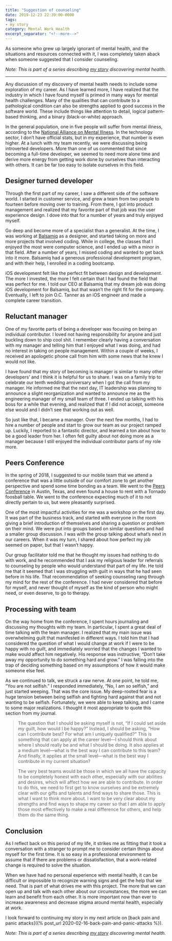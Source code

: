 ```yaml
---
title: "Suggestion of counseling"
date: 2019-12-23 22:39:00-0000
tags:
- my story
category: Mental Work Health
excerpt_separator: "<!--more-->"
---
```


As someone who grew up largely ignorant of mental health, and the situations and resources connected with it, I was completely taken aback when someone suggested that I consider counseling.

<!--more-->

_Note: This is part of a series describing [my story](https://mentalworkhealth.org/2019/11/09/my-story.html) discovering mental health._

***

Any discussion of my discovery of mental health needs to include some exploration of my career. As I have learned more, I have realized that the industry in which I have found myself is primed in many ways for mental health challenges. Many of the qualities that can contribute to a pathological condition can also be strengths applied to good success in the software world. These include things like attention to detail, logical pattern-based thinking, and a binary (black-or-white) approach.

In the general population, one in five people will suffer from mental illness, according to the [National Alliance on Mental Illness](https://www.nami.org/mhstats). In the technology sector, I don’t have official stats, but in my experience, that number is even higher. At a lunch with my team recently, we were discussing being introverted developers. More than one of us commented that since becoming a full-time developer, we seemed to need more alone time and derive more energy from getting work done by ourselves than interacting with others. It can be far too easy to isolate ourselves in this field.


## Designer turned developer

Through the first part of my career, I saw a different side of the software world. I started in customer service, and grew a team from two people to fourteen before moving over to training. From there, I got into product management and realized that my favorite part of that job was the user experience design. I dove into that for a number of years and truly enjoyed myself.

Go deep and become more of a specialist than a generalist. At the time, I was working at [Balsamiq](https://balsamiq.com) as a designer, and started taking on more and more projects that involved coding. While in college, the classes that I enjoyed the most were computer science, and I ended up with a minor in that field. After a number of years, I missed coding and wanted to get back into it more. Balsamiq had a generous professional development program, and with their help, I enrolled in a coding bootcamp.

iOS development felt like the perfect fit between design and development. The more I invested, the more I felt certain that I had found the field that was perfect for me. I told our CEO at Balsamiq that my dream job was doing iOS development for Balsamiq, but that wasn’t the right fit for the company. Eventually, I left to join O.C. Tanner as an iOS engineer and made a complete career transition.


## Reluctant manager

One of my favorite parts of being a developer was focusing on being an individual contributor. I loved not having responsibility for anyone and just buckling down to ship cool shit. I remember clearly having a conversation with my manager and telling him that I enjoyed what I was doing, and had no interest in taking on people management. Within a couple of weeks, I received an apologetic phone call from him with some news that he knew I would not like.

I have found that my story of becoming is manager is similar to many other developers’ and I think it is helpful for us to share. I was on a family trip to celebrate our tenth wedding anniversary when I got the call from my manager. He informed me that the next day, IT leadership was planning to announce a slight reorganization and wanted to announce me as the engineering manager of my small team of three. I ended up talking with his boss for a while that evening, and realized that if I did not accept, someone else would and I didn’t see that working out as well.

So just like that, I became a manager. Over the next few months, I had to hire a number of people and start to grow our team as our project ramped up. Luckily, I reported to a fantastic director, and learned a ton about how to be a good leader from her. I often felt guilty about not doing more as a manager because I still enjoyed the individual contributor parts of my role more.


## Peers Conference

In the spring of 2018, I suggested to our mobile team that we attend a conference that was a little outside of our comfort zone to get another perspective and spend some time bonding as a team. We went to the [Peers Conference](http://peersconf.com/2018) in Austin, Texas, and even found a house to rent with a Tornado foosball table. We went to the conference expecting much of it to not directly pertain to us, but were pleasantly surprised.

One of the most impactful activities for me was a workshop on the first day. It was part of the business track, and started with everyone in the room giving a brief introduction of themselves and sharing a question or problem on their mind. We were put into groups based on similar questions and had a smaller group discussion. I was with the group talking about what’s next in our careers. When it was my turn, I shared about how perfect my job seemed on paper, but that I wasn’t happy.

Our group facilitator told me that he thought my issues had nothing to do with work, and he recommended that I ask my religious leader for referrals to counseling by people who would understand that part of my life. He told me that it seemed that I was struggling with guilt in ways that he had seen before in his life. That recommendation of seeking counseling rang through my mind for the rest of the conference.  I had never considered that before for myself, and never thought of myself as the kind of person who might need, or even deserve, to go to therapy.


## Processing with team

On the way home from the conference, I spent hours journaling and discussing my thoughts with my team. In particular, I spent a great deal of time talking with the team manager. I realized that my main issue was overwhelming guilt that manifested in different ways. I told him that I had considered the question of what I would change at work if I were to be happy with no guilt, and immediately worried that the changes I wanted to make would affect him negatively. His response was instructive; “Don’t take away my opportunity to do something hard and grow.” I was falling into the trap of deciding something based on my assumptions of how it would make someone else feel.

As we continued to talk, we struck a raw nerve. At one point, he told me, “You are not selfish.” I responded immediately, “No, I am *so* selfish,” and just started weeping. That was the core issue. My deep-rooted fear is a huge tension between being selfish and fighting hard against that and not wanting to be selfish. Fortunately, we were able to keep talking, and I came to some major realizations. I thought it most appropriate to quote this section from my journal.

> The question that I should be asking myself is not, “If I could set aside my guilt, how would I be happy?” Instead, I should be asking, “How can I contribute best? For what am I uniquely qualified?” This is something that can apply at the career level—I should think about where I should really be and what I should be doing. It also applies at a medium level—what is the best way I can contribute to this team? And finally, it applies at the small level—what is the best way I contribute in my current situation?
> 
> The very best teams would be those in which we all have the capacity to be completely honest with each other, especially with our abilities and desires, which will affect how we are able to contribute. In order to do this, we need to first get to know ourselves and be extremely clear with our gifts and talents and find ways to share those. This is what I want to think more about. I want to be very clear about my strengths and find ways to shape my career so that I am able to apply those most effectively to make a real difference for others, and help them do the same thing.


## Conclusion

As I reflect back on this period of my life, it strikes me as fitting that it took a conversation with a stranger to prompt me to consider certain things about myself for the first time. It is so easy in a professional environment to assume that if there are problems or dissatisfaction, that a work-related change is required to solve the situation.

When we have had no personal experience with mental health, it can be difficult or impossible to recognize warning signs and get the help that we need. That is part of what drives me with this project. The more that we can open up and talk with each other about our circumstances, the more we can learn and benefit from each other. It is more important now than ever to increase awareness and decrease stigma around mental health, especially at work.

I look forward to continuing my story in my next article on [back pain and panic attacks]({% post_url 2020-02-16-back-pain-and-panic-attacks %}).

_Note: This is part of a series describing [my story](https://mentalworkhealth.org/2019/11/09/my-story.html) discovering mental health._